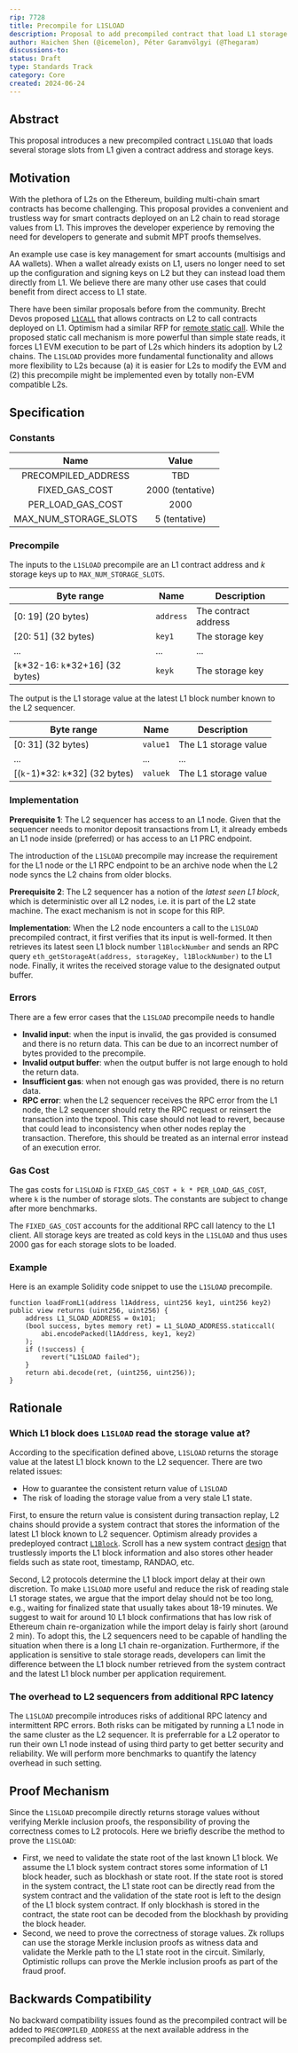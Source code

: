 ```yaml
---
rip: 7728
title: Precompile for L1SLOAD
description: Proposal to add precompiled contract that load L1 storage slots.
author: Haichen Shen (@icemelon), Péter Garamvölgyi (@Thegaram)
discussions-to:
status: Draft
type: Standards Track
category: Core
created: 2024-06-24
---
```


## Abstract

This proposal introduces a new precompiled contract `L1SLOAD` that loads several storage slots from L1 given a contract address and storage keys.

## Motivation

With the plethora of L2s on the Ethereum, building multi-chain smart contracts has become challenging. This proposal provides a convenient and trustless way for smart contracts deployed on an L2 chain to read storage values from L1. This improves the developer experience by removing the need for developers to generate and submit MPT proofs themselves.

An example use case is key management for smart accounts (multisigs and AA wallets). When a wallet already exists on L1, users no longer need to set up the configuration and signing keys on L2 but they can instead load them directly from L1. We believe there are many other use cases that could benefit from direct access to L1 state.

There have been similar proposals before from the community. Brecht Devos proposed [`L1CALL`](https://ethresear.ch/t/cross-layer-communication-trivially-provable-and-efficient-read-access-to-the-parent-chain/15396) that allows contracts on L2 to call contracts deployed on L1. Optimism had a similar RFP for [remote static call](https://github.com/ethereum-optimism/ecosystem-contributions/issues/76). While the proposed static call mechanism is more powerful than simple state reads, it forces L1 EVM execution to be part of L2s which hinders its adoption by L2 chains. The `L1SLOAD` provides more fundamental functionality and allows more flexibility to L2s because (a) it is easier for L2s to modify the EVM and (2) this precompile might be implemented even by totally non-EVM compatible L2s.


## Specification

### Constants

| Name                  | Value            |
|:---------------------:|:----------------:|
| PRECOMPILED_ADDRESS   | TBD              |
| FIXED_GAS_COST        | 2000 (tentative) |
| PER_LOAD_GAS_COST     | 2000             |
| MAX_NUM_STORAGE_SLOTS | 5 (tentative)    |

### Precompile

The inputs to the `L1SLOAD` precompile are an L1 contract address and $k$ storage keys up to `MAX_NUM_STORAGE_SLOTS`.

| Byte range | Name | Description |
| --- | --- | --- |
| [0: 19] (20 bytes) | `address` | The contract address |
| [20: 51] (32 bytes) | `key1` | The storage key |
| ... | ... | ... |
| [`k`\*32-16: `k`\*32+16] (32 bytes) | `keyk` | The storage key |

The output is the L1 storage value at the latest L1 block number known to the L2 sequencer.

| Byte range | Name | Description |
| --- | --- | --- |
| [0: 31] (32 bytes) | `value1` | The L1 storage value |
| ... | ... | ... |
| [(`k`-1)\*32: `k`\*32] (32 bytes) | `valuek` | The L1 storage value |

### Implementation

**Prerequisite 1**: The L2 sequencer has access to an L1 node. Given that the sequencer needs to monitor deposit transactions from L1, it already embeds an L1 node inside (preferred) or has access to an L1 PRC endpoint.

The introduction of the `L1SLOAD` precompile may increase the requirement for the L1 node or the L1 RPC endpoint to be an archive node when the L2 node syncs the L2 chains from older blocks.

**Prerequisite 2**: The L2 sequencer has a notion of the *latest seen L1 block*, which is deterministic over all L2 nodes, i.e. it is part of the L2 state machine. The exact mechanism is not in scope for this RIP.

**Implementation**: When the L2 node encounters a call to the `L1SLOAD` precompiled contract, it first verifies that its input is well-formed. It then retrieves its latest seen L1 block number `l1BlockNumber` and sends an RPC query `eth_getStorageAt(address, storageKey, l1BlockNumber)` to the L1 node. Finally, it writes the received storage value to the designated output buffer.

### Errors

There are a few error cases that the `L1SLOAD` precompile needs to handle
- **Invalid input**: when the input is invalid, the gas provided is consumed and there is no return data. This can be due to an incorrect number of bytes provided to the precompile.
- **Invalid output buffer**: when the output buffer is not large enough to hold the return data.
- **Insufficient gas**: when not enough gas was provided, there is no return data.
- **RPC error**: when the L2 sequencer receives the RPC error from the L1 node, the L2 sequencer should retry the RPC request or reinsert the transaction into the txpool. This case should not lead to revert, because that could lead to inconsistency when other nodes replay the transaction. Therefore, this should be treated as an internal error instead of an execution error.

### Gas Cost

The gas costs for `L1SLOAD` is `FIXED_GAS_COST + k * PER_LOAD_GAS_COST`, where `k` is the number of storage slots. The constants are subject to change after more benchmarks.

The `FIXED_GAS_COST` accounts for the additional RPC call latency to the L1 client. All storage keys are treated as cold keys in the `L1SLOAD` and thus uses 2000 gas for each storage slots to be loaded.

### Example

Here is an example Solidity code snippet to use the `L1SLOAD` precompile.

```solidity=
function loadFromL1(address l1Address, uint256 key1, uint256 key2) public view returns (uint256, uint256) {
    address L1_SLOAD_ADDRESS = 0x101;
    (bool success, bytes memory ret) = L1_SLOAD_ADDRESS.staticcall(
        abi.encodePacked(l1Address, key1, key2)
    );
    if (!success) {
        revert("L1SLOAD failed");
    }
    return abi.decode(ret, (uint256, uint256));
}
```

## Rationale

### Which L1 block does `L1SLOAD` read the storage value at?

According to the specification defined above, `L1SLOAD` returns the storage value at the latest L1 block known to the L2 sequencer. There are two related issues:
- How to guarantee the consistent return value of `L1SLOAD`
- The risk of loading the storage value from a very stale L1 state.

First, to ensure the return value is consistent during transaction replay, L2 chains should provide a system contract that stores the information of the latest L1 block known to L2 sequencer. Optimism already provides a predeployed contract [`L1Block`](https://docs.optimism.io/stack/protocol/rollup/smart-contracts#l1block). Scroll has a new system contract [design](https://www.notion.so/scrollzkp/L1Blocks-System-Contract-b1a137eacea74819a3fa57d7d6e52498?pvs=4) that trustlessly imports the L1 block information and also stores other header fields such as state root, timestamp, RANDAO, etc.

Second, L2 protocols determine the L1 block import delay at their own discretion. To make `L1SLOAD` more useful and reduce the risk of reading stale L1 storage states, we argue that the import delay should not be too long, e.g., waiting for finalized state that usually takes about 18-19 minutes. We suggest to wait for around 10 L1 block confirmations that has low risk of Ethereum chain re-organization while the import delay is fairly short (around 2 min). To adopt this, the L2 sequencers need to be capable of handling the situation when there is a long L1 chain re-organization. Furthermore, if the application is sensitive to stale storage reads, developers can limit the difference between the L1 block number retrieved from the system contract and the latest L1 block number per application requirement.

### The overhead to L2 sequencers from additional RPC latency
The `L1SLOAD` precompile introduces risks of additional RPC latency and intermittent RPC errors. Both risks can be mitigated by running a L1 node in the same cluster as the L2 sequencer. It is preferrable for a L2 operator to run their own L1 node instead of using third party to get better security and reliability. We will perform more benchmarks to quantify the latency overhead in such setting.

## Proof Mechanism

Since the `L1SLOAD` precompile directly returns storage values without verifying Merkle inclusion proofs, the responsibility of proving the correctness comes to L2 protocols. Here we briefly describe the method to prove the `L1SLOAD`:
- First, we need to validate the state root of the last known L1 block. We assume the L1 block system contract stores some information of L1 block header, such as blockhash or state root. If the state root is stored in the system contract, the L1 state root can be directly read from the system contract and the validation of the state root is left to the design of the L1 block system contract. If only blockhash is stored in the contract, the state root can be decoded from the blockhash by providing the block header.
- Second, we need to prove the correctness of storage values. Zk rollups can use the storage Merkle inclusion proofs as witness data and validate the Merkle path to the L1 state root in the circuit. Similarly, Optimistic rollups can prove the Merkle inclusion proofs as part of the fraud proof.

## Backwards Compatibility

No backward compatibility issues found as the precompiled contract will be added to `PRECOMPILED_ADDRESS` at the next available address in the precompiled address set.

